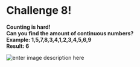 
# Challenge 8!
**Counting is hard!  
Can you find the amount of continuous numbers?  
Example: 1,5,7,8,3,4,1,2,3,4,5,6,9  
Result: 6**

![enter image description here](https://media.tenor.com/F-tesxQoJqAAAAAM/too-many-counting.gif)
